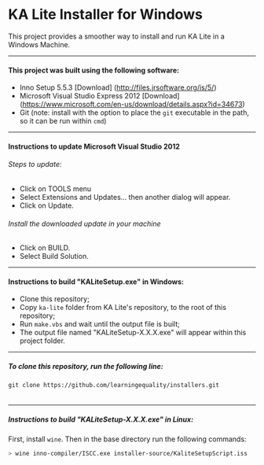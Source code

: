 KA Lite Installer for Windows
==========

This project provides a smoother way to install and run KA Lite in a Windows Machine.

---
#### This project was built using the following software:
* Inno Setup 5.5.3 [Download] (http://files.jrsoftware.org/is/5/)
* Microsoft Visual Studio Express 2012 [Download] (https://www.microsoft.com/en-us/download/details.aspx?id=34673)
* Git (note: install with the option to place the `git` executable in the path, so it can be run within `cmd`)

---
#### Instructions to update Microsoft Visual Studio 2012
###### Steps to update:
* Click on TOOLS menu
* Select Extensions and Updates... then another dialog will appear.
* Click on Update.

###### Install the downloaded update in your machine
* Click on BUILD.
* Select Build Solution.

---
#### Instructions to build "KALiteSetup.exe" in Windows:
* Clone this repository;
* Copy `ka-lite` folder from KA Lite's repository, to the root of this repository;
* Run `make.vbs` and wait until the output file is built;
* The output file named "KALiteSetup-X.X.X.exe" will appear within this project folder.

---
##### To clone this repository, run the following line:
    git clone https://github.com/learningequality/installers.git
######

---
##### Instructions to build "KALiteSetup-X.X.X.exe" in Linux:
First, install `wine`. Then in the base directory run the following commands:
```bash
> wine inno-compiler/ISCC.exe installer-source/KaliteSetupScript.iss
```
